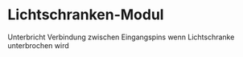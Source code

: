 # Lichtschranken-Modul

Unterbricht Verbindung zwischen Eingangspins wenn Lichtschranke unterbrochen wird
